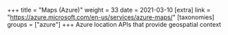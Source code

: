+++
title = "Maps (Azure)"
weight = 33
date = 2021-03-10
[extra]
link = "https://azure.microsoft.com/en-us/services/azure-maps/"
[taxonomies]
groups = ["azure"]
+++
Azure location APIs that provide geospatial context

